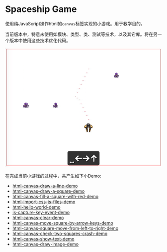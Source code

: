 Spaceship Game
==============

使用纯JavaScript操作html的`canvas`标签实现的小游戏。用于教学目的。

当前版本中，特意未使用如模块、类型、类、测试等技术，以及其它库。将在另一个版本中使用这些技术优化代码。

![demo](./images/demo.gif)

在完成当前小游戏的过程中，共产生如下小Demo:

- [html-canvas-draw-a-line-demo](../../../html-canvas-draw-a-line-demo)
- [html-canvas-draw-a-square-demo](../../../html-canvas-draw-a-square-demo)
- [html-canvas-fill-a-square-with-red-demo](../../../html-canvas-fill-a-square-with-red-demo)
- [html-import-css-js-files-demo](../../../html-import-css-js-files-demo)
- [html-hello-world-demo](../../../html-hello-world-demo)
- [js-capture-key-event-demo](../../../js-capture-key-event-demo)
- [html-canvas-clear-demo](../../../html-canvas-clear-demo)
- [html-canvas-move-square-by-arrow-keys-demo](../../../html-canvas-move-square-by-arrow-keys-demo)
- [html-canvas-square-move-from-left-to-right-demo](../../../html-canvas-square-move-from-left-to-right-demo)
- [html-canvas-check-two-squares-crash-demo](../../../html-canvas-check-two-squares-crash-demo)
- [html-canvas-show-text-demo](../../../html-canvas-show-text-demo)
- [html-canvas-draw-image-demo](../../../html-canvas-draw-image-demo)
